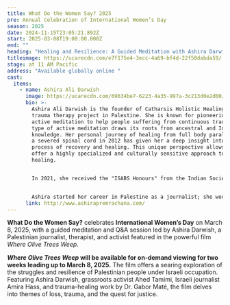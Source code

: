 ```yaml
---
title: What Do the Women Say? 2025
pre: Annual Celebration of International Women’s Day
season: 2025
date: 2024-11-15T23:05:21.892Z
start: 2025-03-08T19:00:00.000Z
end: ""
heading: "Healing and Resilience: A Guided Meditation with Ashira Darwich"
titleimage: https://ucarecdn.com/e7f175e4-3ecc-4a69-bf4d-22f50dabda59/
stage: at 11 AM Pacific
address: "Available globally online "
cast:
  items:
    - name: Ashira Ali Darwish
      image: https://ucarecdn.com/69634be7-6223-4a35-997a-3c213d0e2d00/
      bio: >-
        Ashira Ali Darwish is the founder of Catharsis Holistic Healing, a
        trauma therapy project in Palestine. She is known for pioneering Sufi
        active meditation to help people suffering from continuous trauma. This
        type of active meditation draws its roots from ancestral and Indigenous
        knowledge. Her personal journey of healing from full body paralysis with
        a severed spinal cord in 2012 has given her a deep insight into the
        process of recovery and healing. This unique perspective allows her to
        offer a highly specialized and culturally sensitive approach to trauma
        healing.


        In 2021, she received the "ISABS Honours" from the Indian Society for Applied Behavioural Science for her contribution to positive societal transformation through the application of behavioral science principles and practices. 


        Ashira started her career in Palestine as a journalist; she worked for 15 years as TV & Radio journalist and researcher for the BBC, Amnesty International and Human Rights Watch.
      link: http://www.ashirapremrachana.com/
---
```

**What Do the Women Say?** celebrates **International Women’s Day** on March 8, 2025, with a guided meditation and Q&A session led by Ashira Darwish, a Palestinian journalist, therapist, and activist featured in the powerful film *Where Olive Trees Weep*.

***Where Olive Trees Weep* will be available for on-demand viewing for two weeks leading up to March 8, 2025.** The film offers a searing exploration of the struggles and resilience of Palestinian people under Israeli occupation. Featuring Ashira Darwish, grassroots activist Ahed Tamimi, Israeli journalist Amira Hass, and trauma-healing work by Dr. Gabor Maté, the film delves into themes of loss, trauma, and the quest for justice.
